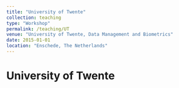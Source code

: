 ```yaml
---
title: "University of Twente"
collection: teaching
type: "Workshop"
permalink: /teaching/UT
venue: "University of Twente, Data Management and Biometrics"
date: 2015-01-01
location: "Enschede, The Netherlands"
---
```


University of Twente
======

